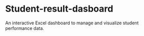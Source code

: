 # Student-result-dasboard
An interactive Excel dashboard to manage and visualize student performance data.
